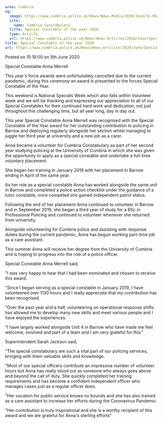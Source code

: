 ```yaml
area: Cumbria
og:
  image: https://www.cumbria.police.uk/News/News-Media/2020/June/SC-Merrelljpg-Cropped-380x240.jpg
  site:
    name: Cumbria Constabulary
  title: Special Constable of the year 2020
  type: Article
  url: https://www.cumbria.police.uk/News/News-Articles/2020/June/Special-Constable-of-the-year-2020.aspx
title: Special Constable of the year 2020
url: https://www.cumbria.police.uk/News/News-Articles/2020/June/Special-Constable-of-the-year-2020.aspx
```

Posted on 15:18:00 on 5th June 2020

Special Constable Anna Merrell

This year's force awards were unfortunately cancelled due to the current pandemic, during this ceremony an award is presented to the forces Special Constable of the Year.

This weekend is National Specials Week which also falls within Volunteer week and we will be thanking and expressing our appreciation to all of our Special Constables for their continued hard work and dedication, not just throughout this challenging time, but all year long, day in day out.

This year Special Constable Anna Merrell was recognised with the Special Constable of the Year award for her outstanding contribution to policing in Barrow and deploying regularly alongside her section whilst managing to juggle her third year at university and a new job as a carer.

Anna became a volunteer for Cumbria Constabulary as part of her second year studying policing at the University of Cumbria in which she was given the opportunity to apply as a special constable and undertake a full-time voluntary placement.

She began her training in January 2019 with her placement in Barrow ending in April of the same year.

As her role as a special constable Anna has worked alongside the same unit in Barrow and completed a police action checklist under the guidance of a tutor constable, once competed she gained independent patrol status.

Following the end of her placement Anna continued to volunteer in Barrow and in September 2019, she began a third year of study for a BSc in Professional Policing and continued to volunteer whenever she returned from university.

Alongside volunteering for Cumbria police and assisting with response duties during the current pandemic, Anna has begun working part-time job as a care assistant.

This summer Anna will receive her degree from the University of Cumbria and is hoping to progress into the role of a police officer.

Special Constable Anna Merrell said,

"I was very happy to hear that I had been nominated and chosen to receive this award.

"Since I began serving as a special constable in January 2019, I have volunteered over 1130 hours and I really appreciate that my contribution has been recognised.

"Over the past year and a half, volunteering on operational response shifts has allowed me to develop many new skills and meet various people and I have enjoyed the experiences.

"I have largely worked alongside Unit 4 in Barrow who have made me feel welcome, involved and part of a team and I am very grateful for this."

Superintendent Sarah Jackson said,

"The special constabulary are such a vital part of our policing services, bringing with them valuable skills and knowledge.

"Most of our special officers contribute an impressive number of volunteer hours but Anna has really stood out as someone who always goes above and beyond the call of duty. She quickly completed her training requirements and has become a confident independent officer who manages cases just as a regular officer does.

"Her vocation for public service knows no bounds and she has also trained as a care assistant to increase her efforts during the Coronavirus Pandemic.

"Her contribution is truly inspirational and she is a worthy recipient of this award and we are grateful for Anna's sterling efforts"
